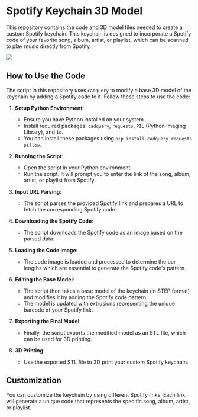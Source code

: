 # Spotify Keychain 3D Model

This repository contains the code and 3D model files needed to create a custom Spotify keychain. This keychain is designed to incorporate a Spotify code of your favorite song, album, artist, or playlist, which can be scanned to play music directly from Spotify.

![](https://github.com/ricdigi/spotify_keychain_3D_model/blob/master/Images/render_b.png?raw=true)

## How to Use the Code

The script in this repository uses `cadquery` to modify a base 3D model of the keychain by adding a Spotify code to it. Follow these steps to use the code:

1. **Setup Python Environment**:
   - Ensure you have Python installed on your system.
   - Install required packages: `cadquery`, `requests`, `PIL` (Python Imaging Library), and `io`.
   - You can install these packages using `pip install cadquery requests pillow`.

2. **Running the Script**:
   - Open the script in your Python environment.
   - Run the script. It will prompt you to enter the link of the song, album, artist, or playlist from Spotify.

3. **Input URL Parsing**:
   - The script parses the provided Spotify link and prepares a URL to fetch the corresponding Spotify code.

4. **Downloading the Spotify Code**:
   - The script downloads the Spotify code as an image based on the parsed data.

5. **Loading the Code Image**:
   - The code image is loaded and processed to determine the bar lengths which are essential to generate the Spotify code's pattern.

6. **Editing the Base Model**:
   - The script then takes a base model of the keychain (in STEP format) and modifies it by adding the Spotify code pattern.
   - The model is updated with extrusions representing the unique barcode of your Spotify link.

7. **Exporting the Final Model**:
   - Finally, the script exports the modified model as an STL file, which can be used for 3D printing.

8. **3D Printing**:
   - Use the exported STL file to 3D print your custom Spotify keychain.

## Customization

You can customize the keychain by using different Spotify links. Each link will generate a unique code that represents the specific song, album, artist, or playlist.

